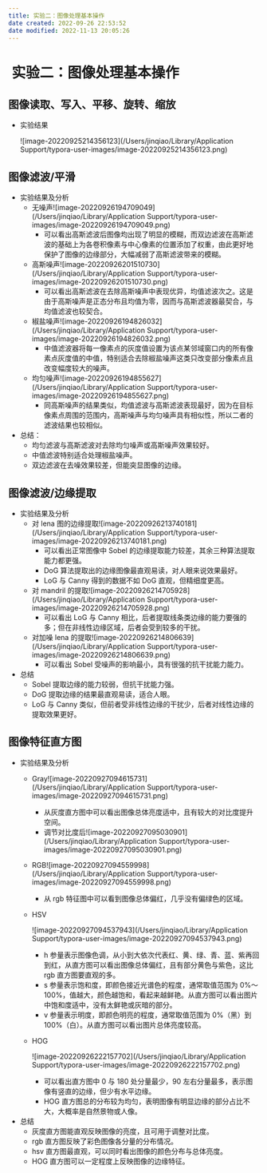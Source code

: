 ```yaml
---
title: 实验二：图像处理基本操作
date created: 2022-09-26 22:53:52
date modified: 2022-11-13 20:05:26
---
```


#  实验二：图像处理基本操作

## 图像读取、写入、平移、旋转、缩放

- 实验结果

  ![image-20220925214356123](/Users/jinqiao/Library/Application Support/typora-user-images/image-20220925214356123.png)

## 图像滤波/平滑

- 实验结果及分析
  - 无噪声![image-20220926194709049](/Users/jinqiao/Library/Application Support/typora-user-images/image-20220926194709049.png)
	- 可以看出高斯滤波后图像均出现了明显的模糊，而双边滤波在高斯滤波的基础上为各卷积像素与中心像素的位置添加了权重，由此更好地保护了图像的边缘部分，大幅减弱了高斯滤波带来的模糊。
  - 高斯噪声![image-20220926201510730](/Users/jinqiao/Library/Application Support/typora-user-images/image-20220926201510730.png)
	- 可以看出高斯滤波在去除高斯噪声中表现优异，均值滤波次之。这是由于高斯噪声是正态分布且均值为零，因而与高斯滤波器最契合，与均值滤波也较契合。
  - 椒盐噪声![image-20220926194826032](/Users/jinqiao/Library/Application Support/typora-user-images/image-20220926194826032.png)
	- 中值滤波器将每一像素点的灰度值设置为该点某邻域窗口内的所有像素点灰度值的中值，特别适合去除椒盐噪声这类只改变部分像素点且改变幅度较大的噪声。
  - 均匀噪声![image-20220926194855627](/Users/jinqiao/Library/Application Support/typora-user-images/image-20220926194855627.png)
	- 同高斯噪声的结果类似，均值滤波与高斯滤波表现最好，因为在目标像素点周围的范围内，高斯噪声与均匀噪声具有相似性，所以二者的滤波结果也较相似。
- 总结：
  - 均匀滤波与高斯滤波对去除均匀噪声或高斯噪声效果较好。
  - 中值滤波特别适合处理椒盐噪声。
  - 双边滤波在去噪效果较差，但能突显图像的边缘。

## 图像滤波/边缘提取

- 实验结果及分析
  - 对 lena 图的边缘提取![image-20220926213740181](/Users/jinqiao/Library/Application Support/typora-user-images/image-20220926213740181.png)
	- 可以看出正常图像中 Sobel 的边缘提取能力较差，其余三种算法提取能力都更强。
	- DoG 算法提取出的边缘图像最直观易读，对人眼来说效果最好。
	- LoG 与 Canny 得到的数据不如 DoG 直观，但精细度更高。
  - 对 mandril 的提取![image-20220926214705928](/Users/jinqiao/Library/Application Support/typora-user-images/image-20220926214705928.png)
	- 可以看出 LoG 与 Canny 相比，后者提取线条类边缘的能力要强的多；但在非线性边缘区域，后者会受到较多的干扰。
  - 对加噪 lena 的提取![image-20220926214806639](/Users/jinqiao/Library/Application Support/typora-user-images/image-20220926214806639.png)
	- 可以看出 Sobel 受噪声的影响最小，具有很强的抗干扰能力能力。
- 总结
  - Sobel 提取边缘的能力较弱，但抗干扰能力强。
  - DoG 提取边缘的结果最直观易读，适合人眼。
  - LoG 与 Canny 类似，但前者受非线性边缘的干扰少，后者对线性边缘的提取效果更好。

## 图像特征直方图

- 实验结果及分析
  - Gray![image-20220927094615731](/Users/jinqiao/Library/Application Support/typora-user-images/image-20220927094615731.png)
	- 从灰度直方图中可以看出图像总体亮度适中，且有较大的对比度提升空间。
	- 调节对比度后![image-20220927095030901](/Users/jinqiao/Library/Application Support/typora-user-images/image-20220927095030901.png)
  - RGB![image-20220927094559998](/Users/jinqiao/Library/Application Support/typora-user-images/image-20220927094559998.png)
	- 从 rgb 特征图中可以看到图像总体偏红，几乎没有偏绿色的区域。
  - HSV

	![image-20220927094537943](/Users/jinqiao/Library/Application Support/typora-user-images/image-20220927094537943.png)

	- h 参量表示图像色调，从小到大依次代表红、黄、绿、青、蓝、紫再回到红，从直方图可以看出图像总体偏红，且有部分黄色与紫色，这比 rgb 直方图要直观的多。
	- s 参量表示饱和度，即颜色接近光谱色的程度，通常取值范围为 0%～100%，值越大，颜色越饱和，看起来越鲜艳。从直方图可以看出图片中饱和度适中，没有太鲜艳或灰暗的部分。
	- v 参量表示明度，即颜色明亮的程度，通常取值范围为 0%（黑）到 100%（白）。从直方图可以看出图片总体亮度较高。
  - HOG

	![image-20220926222157702](/Users/jinqiao/Library/Application Support/typora-user-images/image-20220926222157702.png)

	- 可以看出直方图中 0 与 180 处分量最少，90 左右分量最多，表示图像有竖直的边缘，但少有水平边缘。
	- HOG 直方图总的分布较为均匀，表明图像有明显边缘的部分占比不大，大概率是自然景物或人像。
- 总结
  - 灰度直方图能直观反映图像的亮度，且可用于调整对比度。
  - rgb 直方图反映了彩色图像各分量的分布情况。
  - hsv 直方图最直观，可以同时看出图像的颜色分布与总体亮度。
  - HOG 直方图可以一定程度上反映图像的边缘特征。
